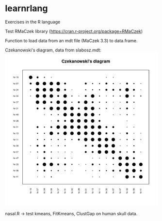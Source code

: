 # learnrlang
Exercises in the R language

Test RMaCzek library (https://cran.r-project.org/package=RMaCzek)

Function to load data from an mdt file (MaCzek 3.3) to data.frame.

Czekanowski's diagram, data from slabosz.mdt:
![Screen](slabosz.png)


nasal.R -> test kmeans, FitKmeans, ClustGap on human skull data.